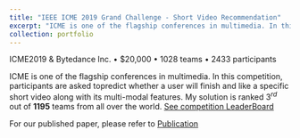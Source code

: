```yaml
---
title: "IEEE ICME 2019 Grand Challenge - Short Video Recommendation"
excerpt: "ICME is one of the flagship conferences in multimedia. In this competition, participants are asked to predict whether a user will finish and like a specific short video along with its multi-modal features. My solution is ranked $3^{rd} out of **1195** teams from all over the world. [See competition LeaderBoard](https://biendata.com/competition/icmechallenge2019/)<br/><img src='/images/6634005837125779463.png'>"
collection: portfolio
---
```

ICME2019 & Bytedance Inc. • $20,000 • 1028 teams • 2433 participants

ICME is one of the flagship conferences in multimedia. In this competition, participants are asked topredict whether a user will finish and like a specific short video along with its multi-modal features. My solution is ranked $3^{rd}$ out of **1195** teams from all over the world. [See competition LeaderBoard](https://biendata.com/competition/icmechallenge2019/)

For our published paper, please refer to [Publication](https://thtang.github.io/publication/2009-10-01-paper-title-number-1)